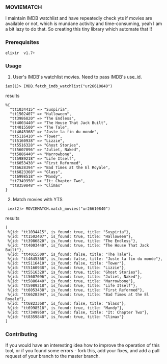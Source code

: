 ### MOVIEMATCH

I maintain IMDB watchlist and have repeatedly check yts if movies are available or not, which is mundane activity and time-consuming, yeah I am a bit lazy to do that.
So creating this tiny library which automate that !!

### Prerequisites
```elixir  v1.7+```


### Usage
1. User's IMDB's watchlist movies. Need to pass IMDB's use_id.
```
iex(1)> IMDB.fetch_imdb_watchlist("ur26610840")
```
results
```
%{
  "tt1034415" => "Suspiria",
  "tt1502407" => "Halloween",
  "tt3986820" => "The Endless",
  "tt4003440" => "The House That Jack Built",
  "tt4015500" => "The Tale",
  "tt4645368" => "Juste la fin du monde",
  "tt5116410" => "Tower",
  "tt5160938" => "Lizzie",
  "tt5516328" => "Ghost Stories",
  "tt5607096" => "Juliet, Naked",
  "tt5886440" => "Marrowbone",
  "tt5989218" => "Life Itself",
  "tt6053438" => "First Reformed",
  "tt6628394" => "Bad Times at the El Royale",
  "tt6823368" => "Glass",
  "tt6998518" => "Mandy",
  "tt7349950" => "It: Chapter Two",
  "tt8359848" => "Climax"
}
```
2. Match movies with YTS
```
 iex(2)> MOVIEMATCH.match_movies("ur26610840")
 ```
 results
 ```
 [
  %{id: "tt1034415", is_found: true, title: "Suspiria"},
  %{id: "tt1502407", is_found: true, title: "Halloween"},
  %{id: "tt3986820", is_found: true, title: "The Endless"},
  %{id: "tt4003440", is_found: true, title: "The House That Jack Built"},
  %{id: "tt4015500", is_found: false, title: "The Tale"},
  %{id: "tt4645368", is_found: false, title: "Juste la fin du monde"},
  %{id: "tt5116410", is_found: false, title: "Tower"},
  %{id: "tt5160938", is_found: true, title: "Lizzie"},
  %{id: "tt5516328", is_found: true, title: "Ghost Stories"},
  %{id: "tt5607096", is_found: true, title: "Juliet, Naked"},
  %{id: "tt5886440", is_found: true, title: "Marrowbone"},
  %{id: "tt5989218", is_found: true, title: "Life Itself"},
  %{id: "tt6053438", is_found: true, title: "First Reformed"},
  %{id: "tt6628394", is_found: true, title: "Bad Times at the El Royale"},
  %{id: "tt6823368", is_found: false, title: "Glass"},
  %{id: "tt6998518", is_found: true, title: "Mandy"},
  %{id: "tt7349950", is_found: false, title: "It: Chapter Two"},
  %{id: "tt8359848", is_found: true, title: "Climax"}
]
```

### Contributing
If you would have an interesting idea how to improve the operation of this tool, or if you found some errors - fork this, add your fixes, and add a pull request of your branch to the master branch.
